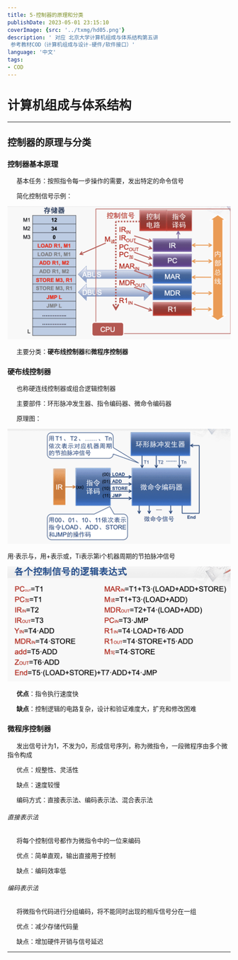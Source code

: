 ```yaml
---
title: 5-控制器的原理和分类
publishDate: 2023-05-01 23:15:10
coverImage: {src: '../txmg/hd05.png'}
description: ' 对应 北京大学计算机组成与体系结构第五讲
 参考教材COD（计算机组成与设计-硬件/软件接口）'
language: '中文'
tags:
- COD
---
```



# 计算机组成与体系结构

---
## 控制器的原理与分类
### 控制器基本原理

$\quad$ 基本任务：按照指令每一步操作的需要，发出特定的命令信号

$\quad$ 简化控制信号示例：

![](../txmg/tx501.png)

$\quad$ 主要分类：**硬布线控制器**和**微程序控制器**

### 硬布线控制器

$\quad$ 也称硬连线控制器或组合逻辑控制器

$\quad$ 主要部件：环形脉冲发生器、指令编码器、微命令编码器

$\quad$ 原理图：

![](../txmg/tx502.png)

用·表示与，用+表示或，Ti表示第i个机器周期的节拍脉冲信号

![](../txmg/tx503.png)

$\quad$ **优点**：指令执行速度快

$\quad$ **缺点**：控制逻辑的电路复杂，设计和验证难度大，扩充和修改困难

### 微程序控制器

$\quad$ 发出信号计为1，不发为0，形成信号序列，称为微指令，一段微程序由多个微指令构成

$\quad$ 优点：规整性、灵活性

$\quad$ 缺点：速度较慢

$\quad$ 编码方式：直接表示法、编码表示法、混合表示法

###### 直接表示法

$\quad$ 将每个控制信号都作为微指令中的一位来编码

$\quad$ 优点：简单直观，输出直接用于控制

$\quad$ 缺点：编码效率低

###### 编码表示法

$\quad$ 将微指令代码进行分组编码，将不能同时出现的相斥信号分在一组

$\quad$ 优点：减少存储代码量

$\quad$ 缺点：增加硬件开销与信号延迟


---


